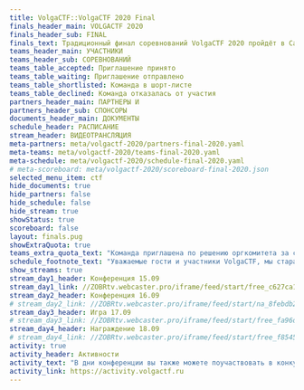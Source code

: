 ```yaml
---
title: VolgaCTF::VolgaCTF 2020 Final
finals_header_main: VOLGACTF 2020
finals_header_sub: FINAL
finals_text: Традиционный финал соревнований VolgaCTF 2020 пройдёт в Самаре с 14 по 18 сентября 2020 года на базе отеля Holiday Inn
teams_header_main: УЧАСТНИКИ
teams_header_sub: СОРЕВНОВАНИЙ
teams_table_accepted: Приглашение принято
teams_table_waiting: Приглашение отправлено
teams_table_shortlisted: Команда в шорт-листе
teams_table_declined: Команда отказалась от участия
partners_header_main: ПАРТНЕРЫ И
partners_header_sub: СПОНСОРЫ
documents_header_main: ДОКУМЕНТЫ
schedule_header: РАСПИСАНИЕ
stream_header: ВИДЕОТРАНСЛЯЦИЯ
meta-partners: meta/volgactf-2020/partners-final-2020.yaml
meta-teams: meta/volgactf-2020/teams-final-2020.yaml
meta-schedule: meta/volgactf-2020/schedule-final-2020.yaml
# meta-scoreboard: meta/volgactf-2020/scoreboard-final-2020.json
selected_menu_item: ctf
hide_documents: true
hide_partners: false
hide_schedule: false
hide_stream: true
showStatus: true
scoreboard: false
layout: finals.pug
showExtraQuota: true
teams_extra_quota_text: "Команда приглашена по решению оргкомитета за счёт дополнительной квоты"
schedule_footnote_text: "Уважаемые гости и участники VolgaCTF, мы стараемся заботиться о вас. Поэтому надеемся, что вы тоже будете бережно относиться к своему здоровью и здоровью окружающих. Если вы почувствуете любое недомогание, оставайтесь дома и присоединяйтесь к нам онлайн."
show_streams: true
stream_day1_header: Конференция 15.09
stream_day1_link: //ZOBRtv.webcaster.pro/iframe/feed/start/free_c627ca1ca3f0edbf0356b5361190339e_hd/207_9745669101/9da30c988b3242cb9ff69e797b608809/4755585855?sr=443&type_id=&autostart=1&width=100%25&height=100%25&lang=ru
stream_day2_header: Конференция 16.09
# stream_day2_link: //ZOBRtv.webcaster.pro/iframe/feed/start/na_8febdb2f3191b5f4f9d931671d4dcb0c/207_192210973/674a34184050e633a0a621c6419d868f/4755586041?sr=443&type_id=&width=100%25&height=100%25&lang=ru
stream_day3_header: Игра 17.09
# stream_day3_link: //ZOBRtv.webcaster.pro/iframe/feed/start/free_fa96d97a5ec1937035efd1150c76f2ca_hd/207_9025844826/125d00d9a4e67b4fb1344c6485f99eca/4755586078?sr=443&type_id=&autostart=1&width=100%25&height=100%25&lang=ru
stream_day4_header: Награждение 18.09
# stream_day4_link: //ZOBRtv.webcaster.pro/iframe/feed/start/free_f8545369d3cb1568d23edf7ad75e6eac_hd/207_2264862720/cb5dcb7234d6e77bb17e40f67ec90297/4755586197?sr=443&type_id=&autostart=1&width=100%25&height=100%25&lang=ru
activity: true
activity_header: Активности
activity_text: "В дни конференции вы также можете поучаствовать в конкурсе! Время проведения: с 15.09 06:00 UTC (10:00 SAMT) по 16.09 18:00 UTC (22:00 SAMT)"
activity_link: https://activity.volgactf.ru
---
```

